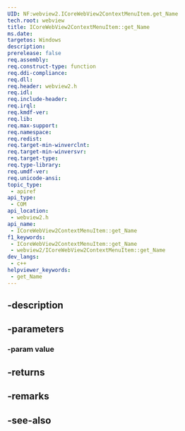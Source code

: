 ```yaml
---
UID: NF:webview2.ICoreWebView2ContextMenuItem.get_Name
tech.root: webview
title: ICoreWebView2ContextMenuItem::get_Name
ms.date: 
targetos: Windows
description: 
prerelease: false
req.assembly: 
req.construct-type: function
req.ddi-compliance: 
req.dll: 
req.header: webview2.h
req.idl: 
req.include-header: 
req.irql: 
req.kmdf-ver: 
req.lib: 
req.max-support: 
req.namespace: 
req.redist: 
req.target-min-winverclnt: 
req.target-min-winversvr: 
req.target-type: 
req.type-library: 
req.umdf-ver: 
req.unicode-ansi: 
topic_type:
 - apiref
api_type:
 - COM
api_location:
 - webview2.h
api_name:
 - ICoreWebView2ContextMenuItem::get_Name
f1_keywords:
 - ICoreWebView2ContextMenuItem::get_Name
 - webview2/ICoreWebView2ContextMenuItem::get_Name
dev_langs:
 - c++
helpviewer_keywords:
 - get_Name
---
```


## -description

## -parameters

### -param value

## -returns

## -remarks

## -see-also

